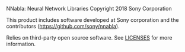 NNabla: Neural Network Libraries
Copyright 2018 Sony Corporation

This product includes software developed at Sony corporation and the 
contributors (https://github.com/sony/nnabla).

Relies on third-party open source software.
See [LICENSES](third_party/LICENSES.md) for more information.
